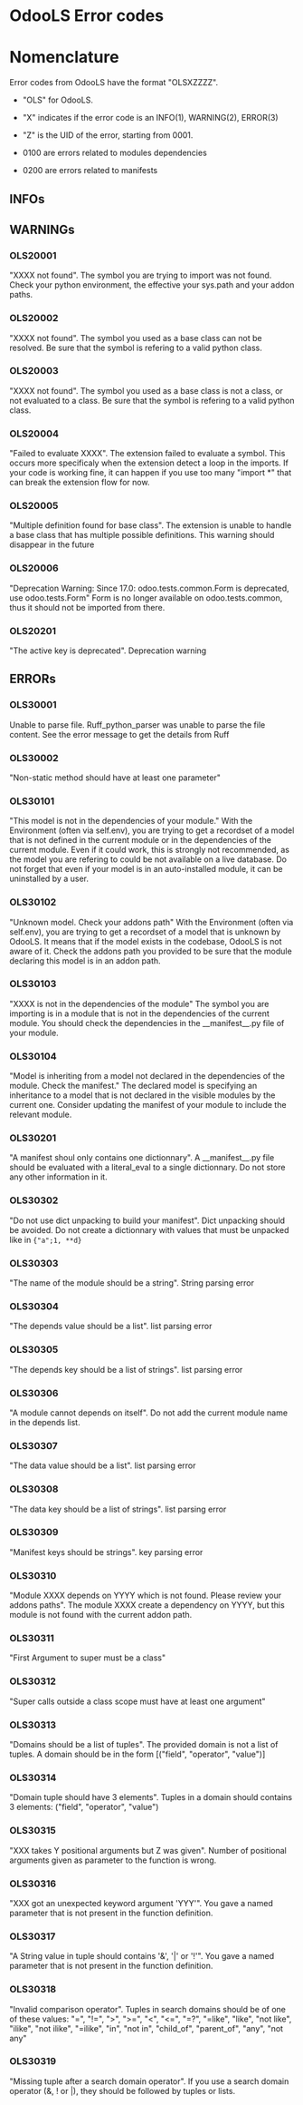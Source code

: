 # OdooLS Error codes

# Nomenclature

Error codes from OdooLS have the format "OLSXZZZZ".
 - "OLS" for OdooLS.
 - "X" indicates if the error code is an INFO(1), WARNING(2), ERROR(3)
 - "Z" is the UID of the error, starting from 0001.

  - 0100 are errors related to modules dependencies
  - 0200 are errors related to manifests

## INFOs

## WARNINGs

### OLS20001

"XXXX not found".
The symbol you are trying to import was not found.
Check your python environment, the effective your sys.path and your addon paths.

### OLS20002

"XXXX not found".
The symbol you used as a base class can not be resolved.
Be sure that the symbol is refering to a valid python class.

### OLS20003

"XXXX not found".
The symbol you used as a base class is not a class, or not evaluated to a class.
Be sure that the symbol is refering to a valid python class.

### OLS20004

"Failed to evaluate XXXX".
The extension failed to evaluate a symbol. This occurs more specificaly when the extension detect a loop in the imports.
If your code is working fine, it can happen if you use too many "import *" that can break the extension flow for now.

### OLS20005

"Multiple definition found for base class".
The extension is unable to handle a base class that has multiple possible definitions. This warning should disappear in the future

### OLS20006
"Deprecation Warning: Since 17.0: odoo.tests.common.Form is deprecated, use odoo.tests.Form"
Form is no longer available on odoo.tests.common, thus it should not be imported from there.

### OLS20201

"The active key is deprecated".
Deprecation warning

## ERRORs

### OLS30001

Unable to parse file. Ruff_python_parser was unable to parse the file content.
See the error message to get the details from Ruff

### OLS30002

"Non-static method should have at least one parameter"

### OLS30101

"This model is not in the dependencies of your module."
With the Environment (often via self.env), you are trying to get a recordset of a model that is not defined in the current module or in the dependencies of the current module.
Even if it could work, this is strongly not recommended, as the model you are refering to could be not available on a live database.
Do not forget that even if your model is in an auto-installed module, it can be uninstalled by a user.

### OLS30102

"Unknown model. Check your addons path"
With the Environment (often via self.env), you are trying to get a recordset of a model that is unknown by OdooLS. It means that if the model exists in the codebase, OdooLS
is not aware of it. Check the addons path you provided to be sure that the module declaring this model is in an addon path.

### OLS30103

"XXXX is not in the dependencies of the module"
The symbol you are importing is in a module that is not in the dependencies of the current module.
You should check the dependencies in the \_\_manifest\_\_.py file of your module.

### OLS30104

"Model is inheriting from a model not declared in the dependencies of the module. Check the manifest."
The declared model is specifying an inheritance to a model that is not declared in the visible modules by the current one.
Consider updating the manifest of your module to include the relevant module.

### OLS30201

"A manifest shoul only contains one dictionnary".
A \_\_manifest\_\_.py file should be evaluated with a literal_eval to a single dictionnary. Do not store any other information in it.

### OLS30302

"Do not use dict unpacking to build your manifest".
Dict unpacking should be avoided. Do not create a dictionnary with values that must be unpacked like in ```{"a";1, **d}```

### OLS30303

"The name of the module should be a string".
String parsing error

### OLS30304

"The depends value should be a list".
list parsing error

### OLS30305

"The depends key should be a list of strings".
list parsing error

### OLS30306

"A module cannot depends on itself".
Do not add the current module name in the depends list.

### OLS30307

"The data value should be a list".
list parsing error

### OLS30308

"The data key should be a list of strings".
list parsing error

### OLS30309

"Manifest keys should be strings".
key parsing error

### OLS30310

"Module XXXX depends on YYYY which is not found. Please review your addons paths".
The module XXXX create a dependency on YYYY, but this module is not found with the current addon path.

### OLS30311
"First Argument to super must be a class"

### OLS30312
"Super calls outside a class scope must have at least one argument"

### OLS30313

"Domains should be a list of tuples".
The provided domain is not a list of tuples. A domain should be in the form [("field", "operator", "value")]

### OLS30314

"Domain tuple should have 3 elements".
Tuples in a domain should contains 3 elements: ("field", "operator", "value")

### OLS30315

"XXX takes Y positional arguments but Z was given".
Number of positional arguments given as parameter to the function is wrong.

### OLS30316

"XXX got an unexpected keyword argument 'YYY'".
You gave a named parameter that is not present in the function definition.

### OLS30317

"A String value in tuple should contains '&', '|' or '!'".
You gave a named parameter that is not present in the function definition.

### OLS30318

"Invalid comparison operator".
Tuples in search domains should be of one of these values:
"=", "!=", ">", ">=", "<", "<=", "=?", "=like", "like", "not like", "ilike", "not ilike", "=ilike", "in", "not in", "child_of", "parent_of", "any", "not any"

### OLS30319

"Missing tuple after a search domain operator".
If you use a search domain operator (&, ! or |), they should be followed by tuples or lists.